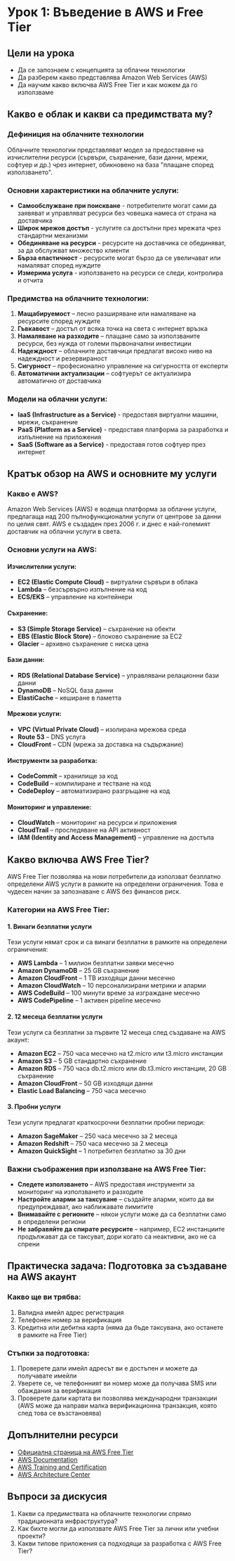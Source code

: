 # Урок 1: Въведение в AWS и Free Tier

## Цели на урока
- Да се запознаем с концепцията за облачни технологии
- Да разберем какво представлява Amazon Web Services (AWS)
- Да научим какво включва AWS Free Tier и как можем да го използваме

## Какво е облак и какви са предимствата му?

### Дефиниция на облачните технологии
Облачните технологии представляват модел за предоставяне на изчислителни ресурси (сървъри, съхранение, бази данни, мрежи, софтуер и др.) чрез интернет, обикновено на база "плащане според използването".

### Основни характеристики на облачните услуги:
- **Самообслужване при поискване** - потребителите могат сами да заявяват и управляват ресурси без човешка намеса от страна на доставчика
- **Широк мрежов достъп** - услугите са достъпни през мрежата чрез стандартни механизми
- **Обединяване на ресурси** - ресурсите на доставчика се обединяват, за да обслужват множество клиенти
- **Бърза еластичност** - ресурсите могат бързо да се увеличават или намаляват според нуждите
- **Измерима услуга** - използването на ресурси се следи, контролира и отчита

### Предимства на облачните технологии:
1. **Мащабируемост** – лесно разширяване или намаляване на ресурсите според нуждите
2. **Гъвкавост** – достъп от всяка точка на света с интернет връзка
3. **Намаляване на разходите** – плащане само за използваните ресурси, без нужда от големи първоначални инвестиции
4. **Надеждност** – облачните доставчици предлагат високо ниво на надеждност и резервираност
5. **Сигурност** – професионално управление на сигурността от експерти
6. **Автоматични актуализации** – софтуерът се актуализира автоматично от доставчика

### Модели на облачни услуги:
- **IaaS (Infrastructure as a Service)** - предоставя виртуални машини, мрежи, съхранение
- **PaaS (Platform as a Service)** - предоставя платформа за разработка и изпълнение на приложения
- **SaaS (Software as a Service)** - предоставя готов софтуер през интернет

## Кратък обзор на AWS и основните му услуги

### Какво е AWS?
Amazon Web Services (AWS) е водеща платформа за облачни услуги, предлагаща над 200 пълнофункционални услуги от центрове за данни по целия свят. AWS е създаден през 2006 г. и днес е най-големият доставчик на облачни услуги в света.

### Основни услуги на AWS:

#### Изчислителни услуги:
- **EC2 (Elastic Compute Cloud)** – виртуални сървъри в облака
- **Lambda** – безсървърно изпълнение на код
- **ECS/EKS** – управление на контейнери

#### Съхранение:
- **S3 (Simple Storage Service)** – съхранение на обекти
- **EBS (Elastic Block Store)** – блоково съхранение за EC2
- **Glacier** – архивно съхранение с ниска цена

#### Бази данни:
- **RDS (Relational Database Service)** – управлявани релационни бази данни
- **DynamoDB** – NoSQL база данни
- **ElastiCache** – кеширане в паметта

#### Мрежови услуги:
- **VPC (Virtual Private Cloud)** – изолирана мрежова среда
- **Route 53** – DNS услуга
- **CloudFront** – CDN (мрежа за доставка на съдържание)

#### Инструменти за разработка:
- **CodeCommit** – хранилище за код
- **CodeBuild** – компилиране и тестване на код
- **CodeDeploy** – автоматизирано разгръщане на код

#### Мониторинг и управление:
- **CloudWatch** – мониторинг на ресурси и приложения
- **CloudTrail** – проследяване на API активност
- **IAM (Identity and Access Management)** – управление на достъпа

## Какво включва AWS Free Tier?

AWS Free Tier позволява на нови потребители да използват безплатно определени AWS услуги в рамките на определени ограничения. Това е чудесен начин за запознаване с AWS без финансов риск.

### Категории на AWS Free Tier:

#### 1. Винаги безплатни услуги
Тези услуги нямат срок и са винаги безплатни в рамките на определени ограничения:
- **AWS Lambda** – 1 милион безплатни заявки месечно
- **Amazon DynamoDB** – 25 GB съхранение
- **Amazon CloudFront** – 1 TB изходящи данни месечно
- **Amazon CloudWatch** – 10 персонализирани метрики и аларми
- **AWS CodeBuild** – 100 минути време за изграждане месечно
- **AWS CodePipeline** – 1 активен pipeline месечно

#### 2. 12 месеца безплатни услуги
Тези услуги са безплатни за първите 12 месеца след създаване на AWS акаунт:
- **Amazon EC2** – 750 часа месечно на t2.micro или t3.micro инстанции
- **Amazon S3** – 5 GB стандартно съхранение
- **Amazon RDS** – 750 часа db.t2.micro или db.t3.micro инстанции, 20 GB съхранение
- **Amazon CloudFront** – 50 GB изходящи данни
- **Elastic Load Balancing** – 750 часа месечно

#### 3. Пробни услуги
Тези услуги предлагат краткосрочни безплатни пробни периоди:
- **Amazon SageMaker** – 250 часа месечно за 2 месеца
- **Amazon Redshift** – 750 часа месечно за 2 месеца
- **Amazon QuickSight** – 1 потребител безплатно за 30 дни

### Важни съображения при използване на AWS Free Tier:
- **Следете използването** – AWS предоставя инструменти за мониторинг на използването и разходите
- **Настройте аларми за таксуване** – създайте аларми, които да ви предупреждават, ако наближавате лимитите
- **Внимавайте с регионите** – някои услуги може да са безплатни само в определени региони
- **Не забравяйте да спирате ресурсите** – например, EC2 инстанциите продължават да се таксуват, дори когато са неактивни, ако не са спрени

## Практическа задача: Подготовка за създаване на AWS акаунт

### Какво ще ви трябва:
1. Валидна имейл адрес регистрация
2. Телефонен номер за верификация
3. Кредитна или дебитна карта (няма да бъде таксувана, ако останете в рамките на Free Tier)

### Стъпки за подготовка:
1. Проверете дали имейл адресът ви е достъпен и можете да получавате имейли
2. Уверете се, че телефонният ви номер може да получава SMS или обаждания за верификация
3. Проверете дали картата ви позволява международни транзакции (AWS може да направи малка верификационна транзакция, която след това се възстановява)

## Допълнителни ресурси
- [Официална страница на AWS Free Tier](https://aws.amazon.com/free/)
- [AWS Documentation](https://docs.aws.amazon.com/)
- [AWS Training and Certification](https://aws.amazon.com/training/)
- [AWS Architecture Center](https://aws.amazon.com/architecture/)

## Въпроси за дискусия
1. Какви са предимствата на облачните технологии спрямо традиционната инфраструктура?
2. Как бихте могли да използвате AWS Free Tier за лични или учебни проекти?
3. Какви типове приложения са подходящи за разработка с AWS Free Tier?
